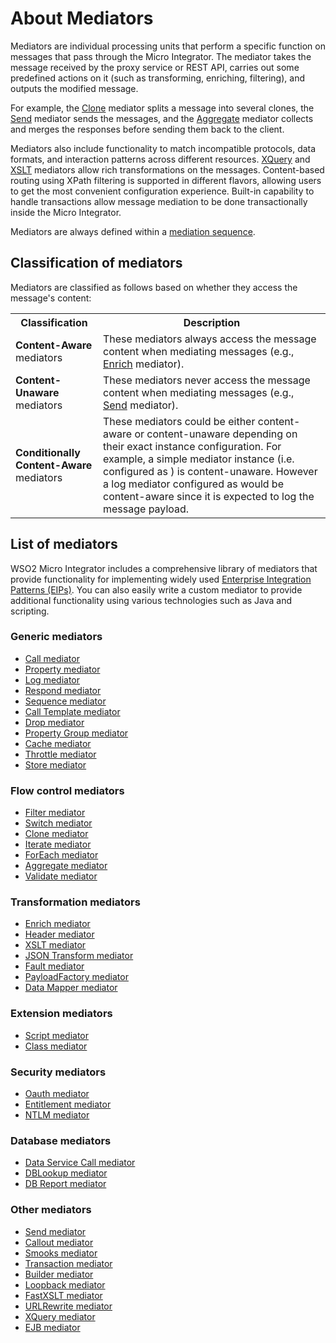 # About Mediators

Mediators are individual processing units that perform a specific function on messages that pass through the Micro Integrator. The mediator takes the message received by the proxy service or REST API, carries out some predefined actions on it (such as transforming, enriching, filtering), and outputs the modified message. 

For example, the [Clone]({{base_path}}/reference/mediators/clone-mediator) mediator splits a message into several clones, the [Send]({{base_path}}/reference/mediators/send-mediator) mediator sends the messages, and the [Aggregate]({{base_path}}/reference/mediators/aggregate-mediator) mediator collects and merges the responses before sending them back to the client. 

Mediators also include functionality to match incompatible protocols, data formats, and interaction patterns across different resources. [XQuery]({{base_path}}/reference/mediators/xquery-mediator) and [XSLT]({{base_path}}/reference/mediators/xslt-mediator) mediators allow rich transformations on the messages. Content-based routing using XPath filtering is supported in different flavors, allowing users to get the most convenient configuration experience. Built-in capability to handle transactions allow message mediation to be done transactionally inside the Micro Integrator.

Mediators are always defined within a [mediation sequence]({{base_path}}/reference/mediation-sequences).

## Classification of mediators

Mediators are classified as follows based on whether they access the message's content: 

<table>
  <col width="140">
  <tr>
    <th>Classification</th>
    <th>Description</th>
  </tr>
  <tr>
    <td><b>Content-Aware</b> mediators</td>
    <td>
      These mediators always access the message content when mediating messages (e.g., <a href="{{base_path}}/reference/mediators/enrich-mediator">Enrich</a> mediator).
    </td>
  </tr>
  <tr>
    <td><b>Content-Unaware</b> mediators</td>
    <td>
      These mediators never access the message content when mediating messages (e.g., <a href="{{base_path}}/reference/mediators/send-mediator">Send</a> mediator).
    </td>
  </tr>
  <tr>
    <td><b>Conditionally Content-Aware</b> mediators</td>
    <td>
      These mediators could be either content-aware or content-unaware depending on their exact instance configuration. For example, a simple <a href="{{base_path}}/reference/mediators/log-mediator"></a> mediator instance (i.e. configured as <log/>) is content-unaware. However a log mediator configured as <log level=”full”/> would be content-aware since it is expected to log the message payload.
    </td>
  </tr>
</table>

## List of mediators

WSO2 Micro Integrator includes a comprehensive library of mediators that provide functionality for implementing widely used [Enterprise Integration Patterns (EIPs)]({{base_path}}/learn/enterprise-integration-patterns/eip-overview/). You can also easily write a custom mediator to provide additional functionality using various technologies such as Java and scripting.

### Generic mediators

- [Call mediator]({{base_path}}/reference/mediators/call-mediator)
- [Property mediator]({{base_path}}/reference/mediators/property-mediator)
- [Log mediator]({{base_path}}/reference/mediators/log-mediator)
- [Respond mediator]({{base_path}}/reference/mediators/respond-mediator)
- [Sequence mediator]({{base_path}}/reference/mediators/sequence-mediator)
- [Call Template mediator]({{base_path}}/reference/mediators/call-template-mediator)
- [Drop mediator]({{base_path}}/reference/mediators/drop-mediator)
- [Property Group mediator]({{base_path}}/reference/mediators/property-group-mediator)
- [Cache mediator]({{base_path}}/reference/mediators/cache-mediator)
- [Throttle mediator]({{base_path}}/reference/mediators/throttle-mediator)
- [Store mediator]({{base_path}}/reference/mediators/store-mediator)

### Flow control mediators

- [Filter mediator]({{base_path}}/reference/mediators/filter-mediator)
- [Switch mediator]({{base_path}}/reference/mediators/switch-mediator)
- [Clone mediator]({{base_path}}/reference/mediators/clone-mediator)
- [Iterate mediator]({{base_path}}/reference/mediators/iterate-mediator)
- [ForEach mediator]({{base_path}}/reference/mediators/foreach-mediator)
- [Aggregate mediator]({{base_path}}/reference/mediators/aggregate-mediator)
- [Validate mediator]({{base_path}}/reference/mediators/validate-mediator)

### Transformation mediators

- [Enrich mediator]({{base_path}}/reference/mediators/enrich-mediator)
- [Header mediator]({{base_path}}/reference/mediators/header-mediator)
- [XSLT mediator]({{base_path}}/reference/mediators/xslt-mediator)
- [JSON Transform mediator]({{base_path}}/reference/mediators/json-transform-mediator)
- [Fault mediator]({{base_path}}/reference/mediators/fault-mediator)
- [PayloadFactory mediator]({{base_path}}/reference/mediators/payloadfactory-mediator)
- [Data Mapper mediator]({{base_path}}/reference/mediators/data-mapper-mediator)

### Extension mediators

- [Script mediator]({{base_path}}/reference/mediators/script-mediator)
- [Class mediator]({{base_path}}/reference/mediators/class-mediator)

### Security mediators

- [Oauth mediator]({{base_path}}/reference/mediators/oauth-mediator)
- [Entitlement mediator]({{base_path}}/reference/mediators/entitlement-mediator/)
- [NTLM mediator]({{base_path}}/reference/mediators/ntlm-mediator/)

### Database mediators

- [Data Service Call mediator]({{base_path}}/reference/mediators/dss-mediator/)
- [DBLookup mediator]({{base_path}}/reference/mediators/dblookup-mediator)
- [DB Report mediator]({{base_path}}/reference/mediators/db-report-mediator)

### Other mediators

- [Send mediator]({{base_path}}/reference/mediators/send-mediator)
- [Callout mediator]({{base_path}}/reference/mediators/callout-mediator)
- [Smooks mediator]({{base_path}}/reference/mediators/smooks-mediator)
- [Transaction mediator]({{base_path}}/reference/mediators/transaction-mediator)
- [Builder mediator]({{base_path}}/reference/mediators/builder-mediator)
- [Loopback mediator]({{base_path}}/reference/mediators/loopback-mediator/)
- [FastXSLT mediator]({{base_path}}/reference/mediators/fastxslt-mediator)
- [URLRewrite mediator]({{base_path}}/reference/mediators/urlrewrite-mediator/)
- [XQuery mediator]({{base_path}}/reference/mediators/xquery-mediator/)
- [EJB mediator]({{base_path}}/reference/mediators/ejb-mediator/)
